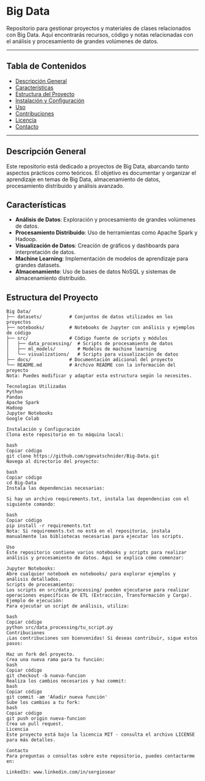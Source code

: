 # Big Data

Repositorio para gestionar proyectos y materiales de clases relacionados con Big Data. Aquí encontrarás recursos, código y notas relacionadas con el análisis y procesamiento de grandes volúmenes de datos.

---

## Tabla de Contenidos

- [Descripción General](#descripción-general)
- [Características](#características)
- [Estructura del Proyecto](#estructura-del-proyecto)
- [Instalación y Configuración](#instalación-y-configuración)
- [Uso](#uso)
- [Contribuciones](#contribuciones)
- [Licencia](#licencia)
- [Contacto](#contacto)

---

## Descripción General

Este repositorio está dedicado a proyectos de Big Data, abarcando tanto aspectos prácticos como teóricos. El objetivo es documentar y organizar el aprendizaje en temas de Big Data, almacenamiento de datos, procesamiento distribuido y análisis avanzado. 

## Características

- **Análisis de Datos**: Exploración y procesamiento de grandes volúmenes de datos.
- **Procesamiento Distribuido**: Uso de herramientas como Apache Spark y Hadoop.
- **Visualización de Datos**: Creación de gráficos y dashboards para interpretación de datos.
- **Machine Learning**: Implementación de modelos de aprendizaje para grandes datasets.
- **Almacenamiento**: Uso de bases de datos NoSQL y sistemas de almacenamiento distribuido.

## Estructura del Proyecto

```plaintext
Big Data/
├── datasets/          # Conjuntos de datos utilizados en los proyectos
├── notebooks/         # Notebooks de Jupyter con análisis y ejemplos de código
├── src/               # Código fuente de scripts y módulos
│   ├── data_processing/  # Scripts de procesamiento de datos
│   ├── ml_models/        # Modelos de machine learning
│   └── visualizations/   # Scripts para visualización de datos
├── docs/              # Documentación adicional del proyecto
└── README.md          # Archivo README con la información del proyecto
Nota: Puedes modificar y adaptar esta estructura según lo necesites.

Tecnologías Utilizadas
Python
Pandas
Apache Spark
Hadoop
Jupyter Notebooks
Google Colab

Instalación y Configuración
Clona este repositorio en tu máquina local:

bash
Copiar código
git clone https://github.com/sgevatschnider/Big-Data.git
Navega al directorio del proyecto:

bash
Copiar código
cd Big-Data
Instala las dependencias necesarias:

Si hay un archivo requirements.txt, instala las dependencias con el siguiente comando:

bash
Copiar código
pip install -r requirements.txt
Nota: Si requirements.txt no está en el repositorio, instala manualmente las bibliotecas necesarias para ejecutar los scripts.

Uso
Este repositorio contiene varios notebooks y scripts para realizar análisis y procesamiento de datos. Aquí se explica cómo comenzar:

Jupyter Notebooks:
Abre cualquier notebook en notebooks/ para explorar ejemplos y análisis detallados.
Scripts de procesamiento:
Los scripts en src/data_processing/ pueden ejecutarse para realizar operaciones específicas de ETL (Extracción, Transformación y Carga).
Ejemplo de ejecución:
Para ejecutar un script de análisis, utiliza:

bash
Copiar código
python src/data_processing/tu_script.py
Contribuciones
¡Las contribuciones son bienvenidas! Si deseas contribuir, sigue estos pasos:

Haz un fork del proyecto.
Crea una nueva rama para tu función:
bash
Copiar código
git checkout -b nueva-funcion
Realiza los cambios necesarios y haz commit:
bash
Copiar código
git commit -am 'Añadir nueva función'
Sube los cambios a tu fork:
bash
Copiar código
git push origin nueva-funcion
Crea un pull request.
Licencia
Este proyecto está bajo la licencia MIT - consulta el archivo LICENSE para más detalles.

Contacto
Para preguntas o consultas sobre este repositorio, puedes contactarme en:

LinkedIn: www.linkedin.com/in/sergiosear







